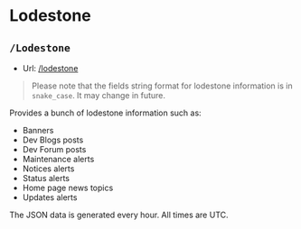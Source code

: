# Lodestone

## `/Lodestone`

- Url: [/lodestone](/lodestone)

> Please note that the fields string format for lodestone information is in `snake_case`. It may change in future.

Provides a bunch of lodestone information such as:

- Banners
- Dev Blogs posts
- Dev Forum posts
- Maintenance alerts
- Notices alerts
- Status alerts
- Home page news topics
- Updates alerts

The JSON data is generated every hour. All times are UTC.
